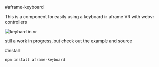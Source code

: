 #aframe-keyboard

This is a component for easily using a keyboard in aframe VR with webvr controllers

![keybard in vr](http://i.imgur.com/IRKfRiv.png)

still a work in progress, but check out the example and source

#install
```bash
npm install aframe-keyboard
```